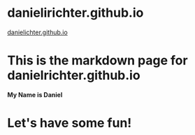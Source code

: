 danielirichter.github.io
========================
[danielichter.github.io](http://www.danielirichter.github.io)

# This is the markdown page for danielrichter.github.io

__My Name is Daniel__

# Let's have some fun!
